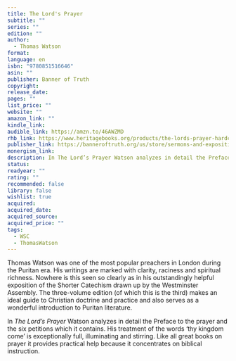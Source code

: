 ```yaml
---
title: The Lord's Prayer
subtitle: ""
series: ""
edition: ""
author:
  - Thomas Watson
format: 
language: en
isbn: "9780851516646"
asin: ""
publisher: Banner of Truth
copyright: 
release_date: 
pages: ""
list_price: ""
website: ""
amazon_link: ""
kindle_link: 
audible_link: https://amzn.to/46AWZMD
rhb_link: https://www.heritagebooks.org/products/the-lords-prayer-hardcover-watson.html
publisher_link: https://banneroftruth.org/us/store/sermons-and-expositions/lords-prayer/
monergism_link: 
description: In The Lord’s Prayer Watson analyzes in detail the Preface to the prayer and the six petitions which it contains. His treatment of the words ‘thy kingdom come’ is exceptionally full, illuminating and stirring. Like all great books on prayer it provides practical help because it concentrates on biblical instruction.
status: 
readyear: ""
rating: ""
recommended: false
library: false
wishlist: true
acquired: 
acquired_date: 
acquired_source: 
acquired_price: ""
tags:
  - WSC
  - ThomasWatson
---
```

Thomas Watson was one of the most popular preachers in London during the Puritan era. His writings are marked with clarity, raciness and spiritual richness. Nowhere is this seen so clearly as in his outstandingly helpful exposition of the Shorter Catechism drawn up by the Westminster Assembly. The three-volume edition (of which this is the third) makes an ideal guide to Christian doctrine and practice and also serves as a wonderful introduction to Puritan literature.

In _The Lord’s Prayer_ Watson analyzes in detail the Preface to the prayer and the six petitions which it contains. His treatment of the words ‘thy kingdom come’ is exceptionally full, illuminating and stirring. Like all great books on prayer it provides practical help because it concentrates on biblical instruction.